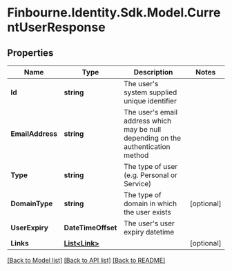 # Finbourne.Identity.Sdk.Model.CurrentUserResponse

## Properties

Name | Type | Description | Notes
------------ | ------------- | ------------- | -------------
**Id** | **string** | The user&#39;s system supplied unique identifier | 
**EmailAddress** | **string** | The user&#39;s email address which may be null depending on the authentication method | 
**Type** | **string** | The type of user (e.g. Personal or Service) | 
**DomainType** | **string** | The type of domain in which the user exists | [optional] 
**UserExpiry** | **DateTimeOffset** | The user&#39;s user expiry datetime | 
**Links** | [**List&lt;Link&gt;**](Link.md) |  | [optional] 

[[Back to Model list]](../README.md#documentation-for-models) [[Back to API list]](../README.md#documentation-for-api-endpoints) [[Back to README]](../README.md)

